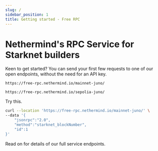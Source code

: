 ```yaml
---
slug: /
sidebar_position: 1
title: Getting started - Free RPC
---
```


# Nethermind's RPC Service for Starknet builders

Keen to get started? You can send your first few requests to one of our open endpoints, without the need for an API key.

```
https://free-rpc.nethermind.io/mainnet-juno/
```

```
https://free-rpc.nethermind.io/sepolia-juno/
```

Try this.

```bash
curl --location 'https://free-rpc.nethermind.io/mainnet-juno/' \
--data '{
	"jsonrpc":"2.0",
	"method":"starknet_blockNumber",
    "id":1
}'
```

Read on for details of our full service endpoints.
